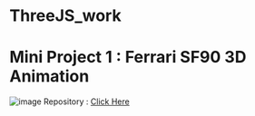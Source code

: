﻿# ThreeJS_work

# Mini Project 1 : Ferrari SF90 3D Animation

![image](https://github.com/user-attachments/assets/8276529f-294d-47ac-81b8-7390083b8163)
Repository : <a href='https://github.com/soumya-rayast/ThreeJS_work/tree/main/3D_Animation_Car'>Click Here</a>
